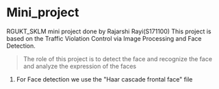 # Mini_project
RGUKT_SKLM mini project done by Rajarshi Rayi(S171100)
This project is based on the Traffic Violation Control via Image Processing and Face Detection.
> The role of this project is to detect the face and recognize the face and analyze the expression of the faces
1. For Face detection we use the "Haar cascade frontal face" file 
